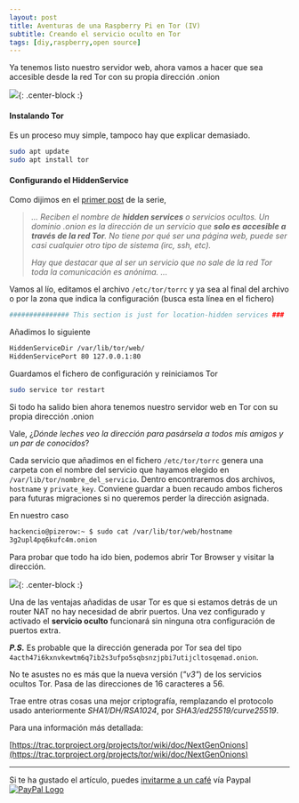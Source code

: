 ```yaml
---
layout: post
title: Aventuras de una Raspberry Pi en Tor (IV)
subtitle: Creando el servicio oculto en Tor
tags: [diy,raspberry,open source]
---
```


Ya tenemos listo nuestro servidor web, ahora vamos a hacer que sea accesible desde la red Tor con su propia dirección .onion

![](https://i.imgur.com/47F4FVW.png){: .center-block :}

#### Instalando Tor

Es un proceso muy simple, tampoco hay que explicar demasiado.

```sh
sudo apt update 
sudo apt install tor
```

#### Configurando el HiddenService

Como dijimos en el [primer post](https://palabraderoot.github.io/2019-10-04-una-raspi-en-tor-i/) de la serie,

> *...*
> *Reciben el nombre de **hidden services** o servicios ocultos. Un dominio .onion es la dirección de un servicio  que **solo es accesible a través de la red Tor**. No tiene por qué ser una página web, puede ser casi cualquier otro tipo de sistema (irc, ssh, etc).*
>
> *Hay que destacar que al ser un servicio que no sale de la red Tor toda la comunicación es anónima.*
> *...*

Vamos al lío, editamos el archivo `/etc/tor/torrc` y ya sea al final del archivo o por la zona que indica la configuración (busca esta línea en el fichero)

```sh
############### This section is just for location-hidden services ###
```

Añadimos lo siguiente

```bash
HiddenServiceDir /var/lib/tor/web/
HiddenServicePort 80 127.0.0.1:80
```

Guardamos el fichero de configuración y reiniciamos Tor

```sh
sudo service tor restart
```

Si todo ha salido bien ahora tenemos nuestro servidor web en Tor con su propia dirección .onion

Vale, ¿*Dónde leches veo la dirección para pasársela a todos mis amigos y un par de conocidos*?

Cada servicio que añadimos en el fichero `/etc/tor/torrc` genera una carpeta con el nombre del servicio que hayamos elegido en `/var/lib/tor/nombre_del_servicio`. Dentro encontraremos dos archivos, `hostname` y `private_key`. Conviene guardar a buen recaudo ambos ficheros para futuras migraciones si no queremos perder la dirección asignada.

En nuestro caso

```sh
hackencio@pizerow:~ $ sudo cat /var/lib/tor/web/hostname
3g2upl4pq6kufc4m.onion
```

Para probar que todo ha ido bien, podemos abrir Tor Browser y visitar la dirección.

![](https://i.imgur.com/QnJNdjp.png){: .center-block :}

Una de las ventajas añadidas de usar Tor es que si estamos detrás de un router NAT no hay necesidad de abrir puertos. Una vez configurado y activado el **servicio oculto** funcionará sin ninguna otra configuración de puertos extra.

***P.S.*** Es probable que la dirección generada por Tor sea del tipo `4acth47i6kxnvkewtm6q7ib2s3ufpo5sqbsnzjpbi7utijcltosqemad.onion`. 

No te asustes no es más que la nueva versión (*"v3"*) de los servicios ocultos Tor. Pasa de las direcciones de 16 caracteres a 56.

Trae entre otras cosas una mejor criptografía, remplazando el protocolo usado anteriormente *SHA1/DH/RSA1024*, por *SHA3/ed25519/curve25519*.

Para una información más detallada:

[https://trac.torproject.org/projects/tor/wiki/doc/NextGenOnions](https://trac.torproject.org/projects/tor/wiki/doc/NextGenOnions)

------

Si te ha gustado el artículo, puedes [invitarme a un café](https://www.paypal.me/TheRealomiK/1.2) vía Paypal [![PayPal Logo](https://i.imgur.com/Tpa3ejG.png)](https://www.paypal.me/TheRealomiK/1.2)
